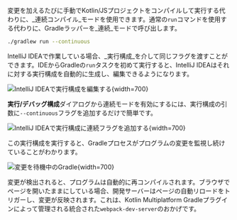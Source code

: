 [//]: # (title: 開発サーバーと連続コンパイル)

変更を加えるたびに手動でKotlin/JSプロジェクトをコンパイルして実行する代わりに、_連続コンパイル_モードを使用できます。通常の`run`コマンドを使用する代わりに、Gradleラッパーを_連続_モードで呼び出します。

```bash
./gradlew run --continuous
```

IntelliJ IDEAで作業している場合、_実行構成_を介して同じフラグを渡すことができます。IDEからGradleの`run`タスクを初めて実行すると、IntelliJ IDEAはそれに対する実行構成を自動的に生成し、編集できるようになります。

![IntelliJ IDEAで実行構成を編集する](edit-configurations.png){width=700}

**実行/デバッグ構成**ダイアログから連続モードを有効にするには、実行構成の引数に`--continuous`フラグを追加するだけで簡単です。

![IntelliJ IDEAで実行構成に連続フラグを追加する](run-debug-configurations.png){width=700}

この実行構成を実行すると、Gradleプロセスがプログラムの変更を監視し続けていることがわかります。

![変更を待機中のGradle](waiting-for-changes.png){width=700}

変更が検出されると、プログラムは自動的に再コンパイルされます。ブラウザでページを開いたままにしている場合、開発サーバーはページの自動リロードをトリガーし、変更が反映されます。これは、Kotlin Multiplatform Gradleプラグインによって管理される統合された`webpack-dev-server`のおかげです。